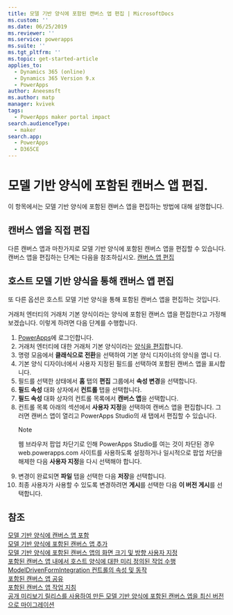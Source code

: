```yaml
---
title: 모델 기반 양식에 포함된 캔버스 앱 편집 | MicrosoftDocs
ms.custom: ''
ms.date: 06/25/2019
ms.reviewer: ''
ms.service: powerapps
ms.suite: ''
ms.tgt_pltfrm: ''
ms.topic: get-started-article
applies_to:
  - Dynamics 365 (online)
  - Dynamics 365 Version 9.x
  - PowerApps
author: Aneesmsft
ms.author: matp
manager: kvivek
tags:
  - PowerApps maker portal impact
search.audienceType:
  - maker
search.app:
  - PowerApps
  - D365CE
---
```


# <a name="edit-a-canvas-app-embedded-on-a-model-driven-form"></a>모델 기반 양식에 포함된 캔버스 앱 편집.
이 항목에서는 모델 기반 양식에 포함된 캔버스 앱을 편집하는 방법에 대해 설명합니다.

## <a name="edit-the-canvas-app-directly"></a>캔버스 앱을 직접 편집
다른 캔버스 앱과 마찬가지로 모델 기반 양식에 포함된 캔버스 앱을 편집할 수 있습니다. 캔버스 앱을 편집하는 단계는 다음을 참조하십시오. [캔버스 앱 편집](../canvas-apps/edit-app.md)

## <a name="edit-the-canvas-app-via-the-host-model-driven-form"></a>호스트 모델 기반 양식을 통해 캔버스 앱 편집
또 다른 옵션은 호스트 모델 기반 양식을 통해 포함된 캔버스 앱을 편집하는 것입니다.

거래처 엔터티의 거래처 기본 양식이라는 양식에 포함된 캔버스 앱을 편집한다고 가정해 보겠습니다. 이렇게 하려면 다음 단계를 수행합니다. 

1.  [PowerApps](https://web.powerapps.com/?utm_source=padocs&utm_medium=linkinadoc&utm_campaign=referralsfromdoc)에 로그인합니다.
2.  거래처 엔터티에 대한 거래처 기본 양식이라는 [양식을 편집](create-and-edit-forms.md)합니다. 
3.  명령 모음에서 **클래식으로 전환**을 선택하여 기본 양식 디자이너의 양식을 엽니 다.
4.  기본 양식 디자이너에서 사용자 지정된 필드를 선택하여 포함된 캔버스 앱을 표시합니다.
5.  필드를 선택한 상태에서 **홈** 탭의 **편집** 그룹에서 **속성 변경**을 선택합니다.
6.  **필드 속성** 대화 상자에서 **컨트롤** 탭을 선택합니다.
7.  **필드 속성** 대화 상자의 컨트롤 목록에서 **캔버스 앱**을 선택합니다.
8.  컨트롤 목록 아래의 섹션에서 **사용자 지정**을 선택하여 캔버스 앱을 편집합니다. 그러면 캔버스 앱이 열리고 PowerApps Studio의 새 탭에서 편집할 수 있습니다.
       > [!NOTE]
       > 웹 브라우저 팝업 차단기로 인해 PowerApps Studio를 여는 것이 차단된 경우 web.powerapps.com 사이트를 사용하도록 설정하거나 일시적으로 팝업 차단을 해제한 다음 **사용자 지정**을 다시 선택해야 합니다.
9. 변경이 완료되면 **파일** 탭을 선택한 다음 **저장**을 선택합니다.
10. 최종 사용자가 사용할 수 있도록 변경하려면 **게시**를 선택한 다음 **이 버전 게시**를 선택합니다.

## <a name="see-also"></a>참조
[모델 기반 양식에 캔버스 앱 포함](embed-canvas-app-in-form.md) <br />
[모델 기반 양식에 포함된 캔버스 앱 추가](embedded-canvas-app-add-classic-designer.md) <br />
[모델 기반 양식에 포함된 캔버스 앱의 화면 크기 및 방향 사용자 지정](embedded-canvas-app-customize-screen.md) <br />
[포함된 캔버스 앱 내에서 호스트 양식에 대한 미리 정의된 작업 수행](embedded-canvas-app-actions.md) <br />
[ModelDrivenFormIntegration 컨트롤의 속성 및 동작](embedded-canvas-app-properties-actions.md) <br />
[포함된 캔버스 앱 공유](share-embedded-canvas-app.md) <br />
[포함된 캔버스 앱 작업 지침](embedded-canvas-app-guidelines.md) <br />
[공개 미리보기 릴리스를 사용하여 만든 모델 기반 양식에 포함된 캔버스 엡을 최신 버전으로 마이그레이션](embedded-canvas-app-migrate-from-preview.md) <br />
